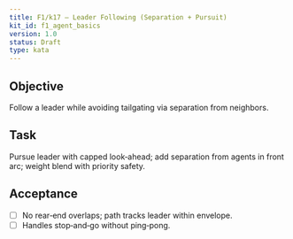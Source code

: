 ```yaml
---
title: F1/k17 — Leader Following (Separation + Pursuit)
kit_id: f1_agent_basics
version: 1.0
status: Draft
type: kata
---
```

## Objective
Follow a leader while avoiding tailgating via separation from neighbors.
## Task
Pursue leader with capped look‑ahead; add separation from agents in front arc; weight blend with priority safety.
## Acceptance
- [ ] No rear‑end overlaps; path tracks leader within envelope.
- [ ] Handles stop‑and‑go without ping‑pong.